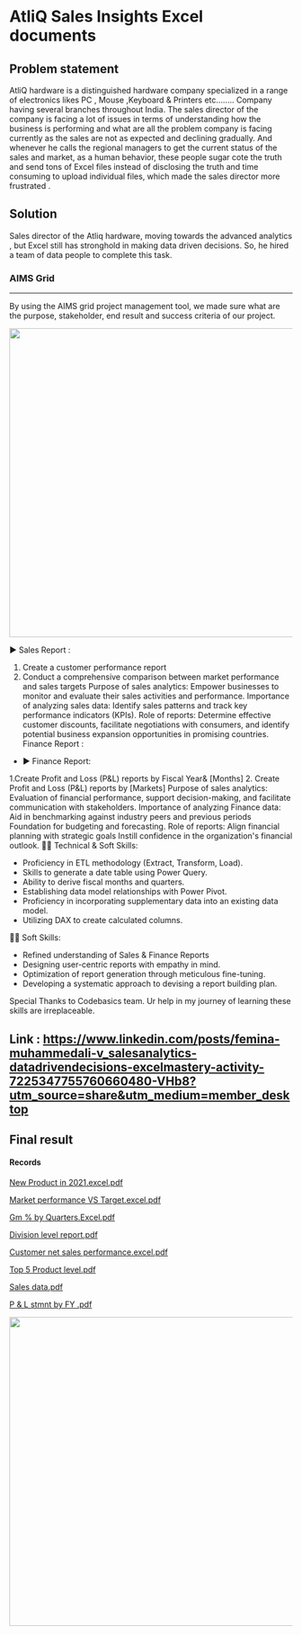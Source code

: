 

# AtliQ Sales Insights Excel  documents

## Problem statement

AtliQ hardware is a distinguished hardware company specialized in a range of electronics  likes PC , Mouse ,Keyboard & Printers etc.……. 
Company having several branches throughout India. The sales director of the company is facing a lot of issues in terms of understanding how the business is performing and what are all the problem company is facing currently as the sales are not as expected and declining gradually. And whenever he calls the regional managers to get the current status of the sales and market, as a human behavior, these people  sugar cote the truth and send tons of Excel files instead of disclosing the truth and time consuming to upload individual files, which made the sales director more frustrated . 

## Solution 

Sales director of the Atliq hardware, moving towards the advanced analytics , but Excel still has stronghold in  making data driven decisions. So, he hired a team of data people to complete this task.


### AIMS Grid

---
By using the AIMS grid project management tool, we made sure what are the purpose, stakeholder, end result and success criteria  of our project.


<img src="https://github.com/FeminaMuhammedaliV/Sales-Analytics/assets/58963583/1c63c388-cd91-4b51-9e31-76f4c0dfc384" width="550" class="center">


▶ Sales Report :

1. Create a customer performance report
 2. Conduct a comprehensive comparison between market performance and sales targets
Purpose of sales analytics: Empower businesses to monitor and evaluate their sales activities and performance.
Importance of analyzing sales data: Identify sales patterns and track key performance indicators (KPIs).
Role of reports: Determine effective customer discounts, facilitate negotiations with consumers, and identify potential business expansion opportunities in promising countries.
Finance Report :

- ▶ Finance Report:

 1.Create Profit and Loss (P&L) reports by Fiscal Year& [Months]
 2. Create Profit and Loss (P&L) reports by [Markets]
Purpose of sales analytics: Evaluation of financial performance, support decision-making, and facilitate communication with stakeholders.
Importance of analyzing Finance data: Aid in benchmarking against industry peers and previous periods Foundation for budgeting and forecasting.
Role of reports: Align financial planning with strategic goals Instill confidence in the organization's financial outlook.
👩‍🎓 Technical & Soft Skills:
- Proficiency in ETL methodology (Extract, Transform, Load).
- Skills to generate a date table using Power Query.
- Ability to derive fiscal months and quarters.
- Establishing data model relationships with Power Pivot.
- Proficiency in incorporating supplementary data into an existing data model.
- Utilizing DAX to create calculated columns.

👩‍🎓 Soft Skills:
- Refined understanding of Sales & Finance Reports
- Designing user-centric reports with empathy in mind.
- Optimization of report generation through meticulous fine-tuning.
- Developing a systematic approach to devising a report building plan.

Special Thanks to Codebasics team. Ur help in my journey of learning these skills are irreplaceable.

## Link : https://www.linkedin.com/posts/femina-muhammedali-v_salesanalytics-datadrivendecisions-excelmastery-activity-7225347755760660480-VHb8?utm_source=share&utm_medium=member_desktop
## Final result 

#### Records

[New Product in 2021.excel.pdf](https://github.com/FeminaMuhammedaliV/Sales-Analytics/files/15302014/New.Product.in.2021.excel.pdf)


[Market performance VS Target.excel.pdf](https://github.com/FeminaMuhammedaliV/Sales-Analytics/files/15302013/Market.performance.VS.Target.excel.pdf)


[Gm % by Quarters.Excel.pdf](https://github.com/FeminaMuhammedaliV/Sales-Analytics/files/15302012/Gm.by.Quarters.Excel.pdf)


[Division level report.pdf](https://github.com/FeminaMuhammedaliV/Sales-Analytics/files/15302011/Division.level.report.pdf)


[Customer net sales performance.excel.pdf](https://github.com/FeminaMuhammedaliV/Sales-Analytics/files/15302010/Customer.net.sales.performance.excel.pdf)


[Top 5 Product level.pdf](https://github.com/FeminaMuhammedaliV/Sales-Analytics/files/15302009/Top.5.Product.level.pdf)


[Sales data.pdf](https://github.com/FeminaMuhammedaliV/Sales-Analytics/files/15302008/Sales.data.pdf)


[P & L stmnt by FY .pdf](https://github.com/FeminaMuhammedaliV/Sales-Analytics/files/15302007/P.L.stmnt.by.FY.pdf)




<img src="C:\Users\Femin\OneDrive\Pictures\Screenshots\Screenshot 2023-11-21 191735.png" width="550" class="center">






